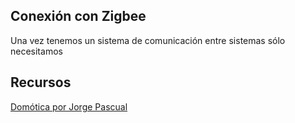 ## Conexión con Zigbee

Una vez tenemos un sistema de comunicación entre sistemas sólo necesitamos

## Recursos

[Domótica por Jorge Pascual](https://www.youtube.com/watch?v=IQLFgVg4TjM&list=PLFe_vhJmgS_51XlV_a5Atl1Re4fJA_b-d)

